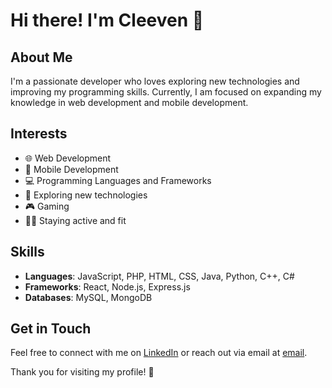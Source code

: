 # Hi there! I'm Cleeven 👋

## About Me
I'm a passionate developer who loves exploring new technologies and improving my programming skills. Currently, I am focused on expanding my knowledge in web development and mobile development.

## Interests
- 🌐 Web Development
- 📱 Mobile Development
- 💻 Programming Languages and Frameworks
- 🚀 Exploring new technologies
- 🎮 Gaming
- 🏃‍♂️ Staying active and fit

## Skills
- **Languages**: JavaScript, PHP, HTML, CSS, Java, Python, C++, C#
- **Frameworks**: React, Node.js, Express.js
- **Databases**: MySQL, MongoDB

## Get in Touch
Feel free to connect with me on [LinkedIn](https://www.linkedin.com/in/cleeven-médé-6a9536231/) or reach out via email at [email](mailto:cleevenmede@hotmail.com.).

Thank you for visiting my profile! 🌟
